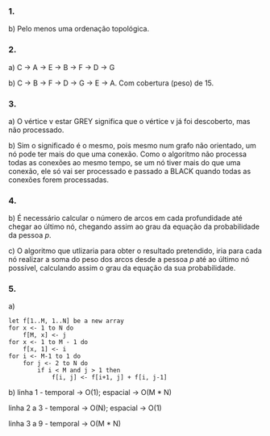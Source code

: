 ### 1.
b) Pelo menos uma ordenação topológica.

### 2.
a) C -> A -> E -> B -> F -> D -> G

b) C -> B -> F -> D -> G -> E -> A. Com cobertura (peso) de 15.

### 3.
a) O vértice v estar GREY significa que o vértice v já foi descoberto, mas não processado.

b) Sim o significado é o mesmo, pois mesmo num grafo não orientado, um nó pode ter mais do que uma conexão. Como o algoritmo não processa todas as conexões ao mesmo tempo, se um nó tiver mais do que uma conexão, ele só vai ser processado e passado a BLACK quando todas as conexões forem processadas.

### 4.
b) É necessário calcular o número de arcos em cada profundidade até chegar ao último nó, chegando assim ao grau da equação da probabilidade da pessoa _p_.

c) O algoritmo que utlizaria para obter o resultado pretendido, iria para cada nó realizar a soma do peso dos arcos desde a pessoa _p_ até ao último nó possível, calculando assim o grau da equação da sua probabilidade.

### 5.
a) 
```
let f[1..M, 1..N] be a new array
for x <- 1 to N do
    f[M, x] <- j
for x <- 1 to M - 1 do
    f[x, 1] <- i
for i <- M-1 to 1 do
    for j <- 2 to N do
        if i < M and j > 1 then
            f[i, j] <- f[i+1, j] + f[i, j-1]
```

b) 
linha 1 - temporal -> O(1); espacial -> O(M * N)

linha 2 a 3 - temporal -> O(N); espacial -> O(1)

linha 3 a 9 - temporal -> O(M * N)